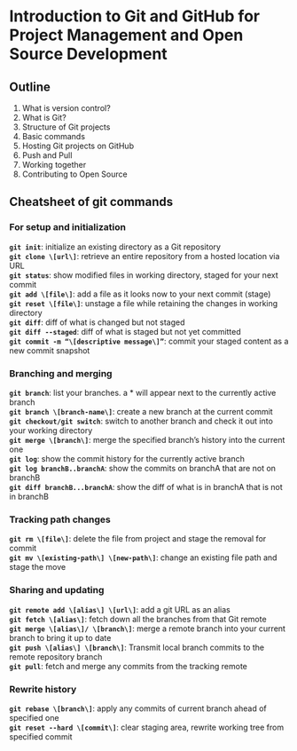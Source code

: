 # Introduction to Git and GitHub for Project Management and Open Source Development

## Outline
1. What is version control?
2. What is Git?
3. Structure of Git projects
4. Basic commands
5. Hosting Git projects on GitHub
6. Push and Pull
7. Working together
8. Contributing to Open Source


## Cheatsheet of git commands

### For setup and initialization
**`git init`**: initialize an existing directory as a Git repository<br>
**`git clone \[url\]`**: retrieve an entire repository from a hosted location via URL<br>
**`git status`**: show modified files in working directory, staged for your next commit<br>
**`git add \[file\]`**: add a file as it looks now to your next commit (stage)<br>
**`git reset \[file\]`**: unstage a file while retaining the changes in working directory<br>
**`git diff`**: diff of what is changed but not staged<br>
**`git diff --staged`**: diff of what is staged but not yet committed<br>
**`git commit -m “\[descriptive message\]”`**: commit your staged content as a new commit snapshot<br>

### Branching and merging
**`git branch`**: list your branches. a * will appear next to the currently active branch<br>
**`git branch \[branch-name\]`**: create a new branch at the current commit<br>
**`git checkout/git switch`**: switch to another branch and check it out into your working directory<br>
**`git merge \[branch\]`**: merge the specified branch’s history into the current one<br>
**`git log`**: show the commit history for the currently active branch<br>
**`git log branchB..branchA`**: show the commits on branchA that are not on branchB<br>
**`git diff branchB...branchA`**: show the diff of what is in branchA that is not in branchB<br>

### Tracking path changes
**`git rm \[file\]`**: delete the file from project and stage the removal for commit<br>
**`git mv \[existing-path\] \[new-path\]`**: change an existing file path and stage the move<br>

### Sharing and updating
**`git remote add \[alias\] \[url\]`**: add a git URL as an alias<br>
**`git fetch \[alias\]`**: fetch down all the branches from that Git remote<br>
**`git merge \[alias\]/ \[branch\]`**: merge a remote branch into your current branch to bring it up to date<br>
**`git push \[alias\] \[branch\]`**: Transmit local branch commits to the remote repository branch<br>
**`git pull`**: fetch and merge any commits from the tracking remote <br>

### Rewrite history
**`git rebase \[branch\]`**: apply any commits of current branch ahead of specified one<br>
**`git reset --hard \[commit\]`**: clear staging area, rewrite working tree from specified commit<br>
